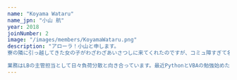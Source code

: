 ```yaml
---
name: "Koyama Wataru"
name_jpn: "小山 航"
year: 2018
joinNumber: 2
image: "/images/members/KoyamaWataru.png"
description: "アローラ！小山と申します。
寮の隣に引っ越してきた女の子がわざわざあいさつしに来てくれたのですが、コミュ障すぎて名乗るのを忘れました。

業務はLBの主管担当として日々負荷分散と向き合っています。最近PythonとVBAの勉強始めたといったら今年の目標に業務効率化が追加されたので、日々ファイルにマクロを追加したりしてます。"
---
```


